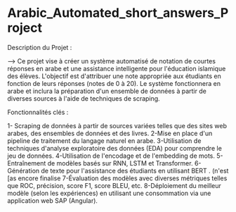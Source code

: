 # Arabic_Automated_short_answers_Project

Description du Projet :

--> Ce projet vise à créer un système automatisé de notation de courtes réponses en arabe et une assistance intelligente pour l'éducation islamique des élèves. L'objectif est d'attribuer une note appropriée aux étudiants en fonction de leurs réponses (notes de 0 à 20). Le système fonctionnera en arabe et inclura la préparation d'un ensemble de données à partir de diverses sources à l'aide de techniques de scraping.

Fonctionnalités clés :

1- Scraping de données à partir de sources variées telles que des sites web arabes, des ensembles de données et des livres. 2-Mise en place d'un pipeline de traitement du langage naturel en arabe. 3-Utilisation de techniques d'analyse exploratoire des données (EDA) pour comprendre le jeu de données. 4-Utilisation de l'encodage et de l'embedding de mots. 5-Entraînement de modèles basés sur RNN, LSTM et Transformer. 6-Génération de texte pour l'assistance des étudiants en utilisant BERT . (n'est [as encore finalise 7-Évaluation des modèles avec diverses métriques telles que ROC, précision, score F1, score BLEU, etc. 8-Déploiement du meilleur modèle (selon les expériences) en utilisant une consommation via une application web SAP (Angular).
